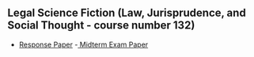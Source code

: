 ## Legal Science Fiction (Law, Jurisprudence, and Social Thought - course number 132)

- [Response Paper](/freshman/pdf/LSF1.pdf)
-[ Midterm Exam Paper](/freshman/pdf/LSF2.pdf)

